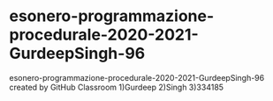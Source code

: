 # esonero-programmazione-procedurale-2020-2021-GurdeepSingh-96
esonero-programmazione-procedurale-2020-2021-GurdeepSingh-96 created by GitHub Classroom
1)Gurdeep
2)Singh
3)334185
